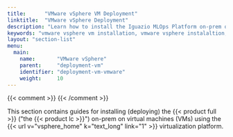 ```yaml
---
title:      "VMware vSphere VM Deployment"
linktitle:  "VMware vSphere Deployment"
description: "Learn how to install the Iguazio MLOps Platform on-prem on VMware vSphere."
keywords: "vmware vsphere vm installation, vmware vsphere instalaltion, vsphere instalaltion, vmware installation, vmware vsphere setup, vsphere setup, vmware setup, vmware on-prem installation, vmware vsphere, vsphere, vmware"
layout: "section-list"
menu:
  main:
    name:       "VMware vSphere"
    parent:     "deployment-vm"
    identifier: "deployment-vm-vmware"
    weight:     10
---
```

{{< comment >}}<!-- [SITE-RESTRUCT] Replaces
  intro/setup/on-prem/vm/vmware/_index.md. -->
{{< /comment >}}

This section contains guides for installing (deploying) the {{< product full >}} ("the {{< product lc >}}") on-prem on virtual machines (VMs) using the {{< url v="vsphere_home" k="text_long" link="1" >}} virtualization platform.

